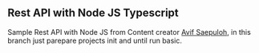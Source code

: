 ## Rest API with Node JS Typescript
Sample Rest API with Node JS from Content creator <a href="https://www.youtube.com/@vipcodestudio">Avif Saepuloh</a>, in this branch just parepare projects init and until run basic.
